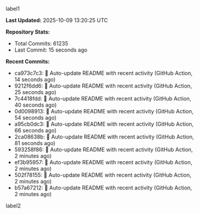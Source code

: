 
label1 
<!-- ACTIVITY_START -->
**Last Updated:** 2025-10-09 13:20:25 UTC

**Repository Stats:**
- Total Commits: 61235
- Last Commit: 15 seconds ago

**Recent Commits:**
- ca973c7c3: 🤖 Auto-update README with recent activity (GitHub Action, 14 seconds ago)
- 9212f6dd6: 🤖 Auto-update README with recent activity (GitHub Action, 25 seconds ago)
- 7c4418fdd: 🤖 Auto-update README with recent activity (GitHub Action, 40 seconds ago)
- 0d0098913: 🤖 Auto-update README with recent activity (GitHub Action, 54 seconds ago)
- a95cb0dc3: 🤖 Auto-update README with recent activity (GitHub Action, 66 seconds ago)
- 2ca08638b: 🤖 Auto-update README with recent activity (GitHub Action, 81 seconds ago)
- 593258f86: 🤖 Auto-update README with recent activity (GitHub Action, 2 minutes ago)
- ef3b95957: 🤖 Auto-update README with recent activity (GitHub Action, 2 minutes ago)
- 502f78155: 🤖 Auto-update README with recent activity (GitHub Action, 2 minutes ago)
- b57a67212: 🤖 Auto-update README with recent activity (GitHub Action, 2 minutes ago)
<!-- ACTIVITY_END -->

label2
